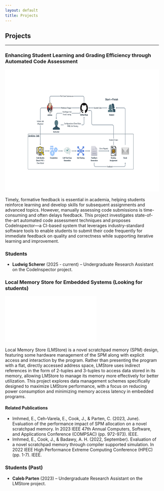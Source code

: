 ```yaml
---
layout: default
title: Projects
---
```


## Projects

---

### Enhancing Student Learning and Grading Efficiency through Automated Code Assessment

<img src="/assets/img/codinspct.png" alt="Example image" width="650" height="400">

<!-- ![Alt text](/assets/img/codinspct.png "LMStore Architecture.") -->

Timely, formative feedback is essential in academia, helping students reinforce learning and develop skills for subsequent assignments and advanced topics. However, manually assessing code submissions is time-consuming and often delays feedback. This project investigates state-of-the-art automated code assessment techniques and proposes CodeInspector—a CI-based system that leverages industry-standard software tools to enable students to submit their code frequently for immediate feedback on quality and correctness while supporting iterative learning and improvement.

### Students

- **Ludwig Scherer** (2025 - current) – Undergraduate Research Assistant on the CodeInspector project.

### Local Memory Store for Embedded Systems (Looking for students)
![Alt text](/assets/img/LMStoreArchit.pdf "LMStore Architecture.")
<!-- <p><a href="/assets/img/LMStoreArchit.pdf" target="_blank">Figure 1: LMStore Architecture (PDF)</a></p> -->

Local Memory Store (LMStore) is a novel scratchpad memory (SPM) design, featuring some hardware management of the SPM along with explicit access and interaction by the program. Rather than presenting the program with a flat, directly accessed address space, LMStore uses indirect references in the form of 2-tuples and 3-tuples to access data stored in its memory, allowing LMStore to manage its memory more effectively for better utilization. This project explores data management schemes specifically designed to maximize LMStore performance, with a focus on reducing power consumption and minimizing memory access latency in embedded programs.

#### Related Publications
- Imhmed, E., Ceh-Varela, E., Cook, J., & Parten, C. (2023, June). Evaluation of the performance impact of SPM allocation on a novel scratchpad memory. In 2023 IEEE 47th Annual Computers, Software, and Applications Conference (COMPSAC) (pp. 972-973). IEEE.
- Imhmed, E., Cook, J., & Badawy, A. H. (2022, September). Evaluation of a novel scratchpad memory through compiler supported simulation. In 2022 IEEE High Performance Extreme Computing Conference (HPEC) (pp. 1-7). IEEE.

### Students (Past)
- **Caleb Parten** (2023) – Undergraduate Research Assistant on the LMStore project.
